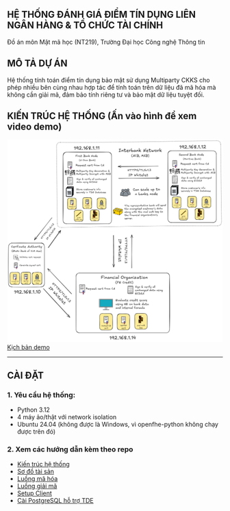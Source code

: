 ## HỆ THỐNG ĐÁNH GIÁ ĐIỂM TÍN DỤNG LIÊN NGÂN HÀNG & TỔ CHỨC TÀI CHÍNH
Đồ án môn Mật mã học (NT219), Trường Đại học Công nghệ Thông tin

## MÔ TẢ DỰ ÁN

Hệ thống tính toán điểm tín dụng bảo mật sử dụng Multiparty CKKS cho phép nhiều bên cùng nhau hợp tác
để tính toán trên dữ liệu đã mã hóa mà không cần giải mã, đảm bảo tính riêng tư và bảo mật dữ liệu tuyệt đối.

## KIẾN TRÚC HỆ THỐNG (Ấn vào hình để xem video demo)

[![Xem demo](diagram.png)](https://www.youtube.com/watch?v=zf33MT_4sFw)
[Kịch bản demo](Kịch%20bản.txt)

---

## CÀI ĐẶT

### 1. Yêu cầu hệ thống:

- Python 3.12
- 4 máy ảo/thật với network isolation
- Ubuntu 24.04 (không được là Windows, vì openfhe-python không chạy được trên đó)

### 2. Xem các hướng dẫn kèm theo repo

- [Kiến trúc hệ thống](diagram.png)
- [Sơ đồ tài sản](Assets%20Diagram.png)
- [Luồng mã hóa](Encrypt%20Flow.png)
- [Luồng giải mã](Decrypt%20Flow.png)
- [Setup Client](Setup%20Client.txt)
- [Cài PostgreSQL hỗ trợ TDE](Setup%20Postgres%20TDE%20trên%20Ubuntu.txt)
 